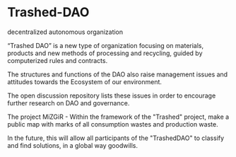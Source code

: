 # Trashed-DAO
<html>
 <head>
  <meta charset="utf-8">
   </head>
   <body>
<p>decentralized autonomous organization</p>
<p>“Trashed DAO” is a new type of organization focusing on materials, products and new methods of processing and recycling, guided by computerized rules and contracts.</p>
<p>The structures and functions of the DAO also raise management issues and attitudes towards the Ecosystem of our environment.</p>
<p>The open discussion repository lists these issues in order to encourage further research on DAO and governance.</p>
</p>
<p>The project MiZGiR - Within the framework of the "Trashed" project, make a public map with marks of all consumption wastes and production waste.</p>
<p>In the future, this will allow all participants of the "TrashedDAO" to classify and find solutions, in a global way goodwills.</p>
 </body>
</html>
